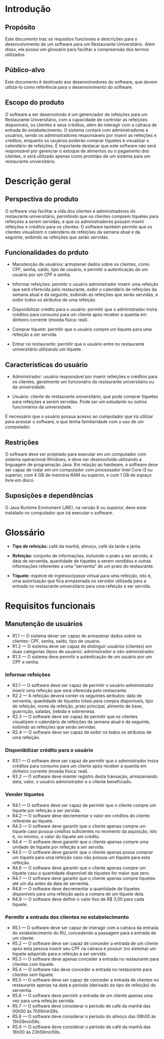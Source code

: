 
# Introdução

## Propósito

Este documento traz os requisitos funcionais e descrições para o desenvolvimento de um software para um  Restaurante Universitário. Além disso, ele possui um glossário para facilitar a compreensão dos termos utilizados.

## Público-alvo

Este documento é destinado aos desenvolvedores do software, que devem utilizá-lo como referência para o desenvolvimento do software.

## Escopo do produto

O software a ser desenvolvido é um gerenciador de refeições para um Restaurante Universitário, com a capacidade de controlar as refeições disponíveis, os clientes e seus créditos, além de interagir com a catraca de entrada do estabelecimento. O sistema contará com administradores e usuários, sendo os administradores responsáveis por inserir as refeições e créditos, enquanto os usuários poderão comprar tíquetes e visualizar o calendário de refeições. É importante destacar que este software não será responsável por gerenciar o estoque de alimentos ou o pagamento dos clientes, e será utilizado apenas como protótipo de um sistema para um restaurante universitário.

# Descrição geral

## Perspectiva do produto

O software visa facilitar a vida dos clientes e administradores do restaurante universitário, permitindo que os clientes comprem tíquetes para refeições a serem servidas, e que os administradores possam inserir refeições e créditos para os clientes. O software também permite que os clientes visualizem o calendário de refeições da semana atual e da seguinte, exibindo as refeições que serão servidas.

## Funcionalidades do prduto

- Manutenção de usuários: armazenar dados sobre os clientes, como CPF, senha, saldo, tipo de usuário, e permitir a autenticação de um usuário por um CPF e senha.

- Informar refeições: permitir o usuário administrador inserir uma refeição que será oferecida pelo restaurante, exibir o calendário de refeições da semana atual e da seguinte, exibindo as refeições que serão servidas, e exibir todos os atributos de uma refeição.

- Disponibilizar crédito para o usuário: permitir que o administrador insira créditos para consumo para um cliente após receber a quantia em dinheiro corrente (moeda física: real).

- Comprar tíquete: permitir que o usuário compre um tíquete para uma refeição a ser servida.

- Entrar no restaurante: permitir que o usuário entre no restaurante universitário utilizando um tíquete.

## Características do usuário

- Administrador: usuário responsável por inserir refeições e créditos para os clientes, geralmente um funcionário do restaurante universitário ou da universidade.

- Usuário: cliente do restaurante universitário, que pode comprar tíquetes para refeições a serem servidas. Pode ser um estudante ou outros funcionários da universidade.

É necessário que o usuário possua acesso ao computador que irá utilizar para acessar o software, e que tenha familiaridade com o uso de um computador.

## Restrições

O software deve ser projetado para executar em um computador com sistema operacional Windows, e deve ser desenvolvido utilizando a linguagem de programação Java.
Em relação ao hardware, o software deve ser capaz de rodar em um computador com processador Intel Core i3 ou superior, com 4 GB de memória RAM ou superior, e com 1 GB de espaço livre em disco.

## Suposições e dependências

O Java Runtime Enviroment (JRE), na versão 8 ou superior, deve estar instalado no computador que irá executar o software.

# Glossário

- **Tipo de refeição:** café da manhã, almoço, café da tarde e janta.

- **Refeição:** conjunto de informações, incluindo o prato a ser servido, a data de serventia, quantidade de tíquetes a serem vendidos e outras informações referentes a uma “serventia” de um prato do restaurante.

- **Tíquete:** espécie de ingresso/passe virtual para uma refeição, isto é, uma autorização que fica armazenada no servidor utilizada para a entrada no restaurante universitário para uma refeição a ser servida.

# Requisitos funcionais

## Manutenção de usuários

- R1.1 — O sistema dever ser capaz de armazenar dados sobre os clientes: CPF, senha, saldo, tipo de usuário.
- R1.2 — O sistema deve ser capaz de distinguir usuários (clientes) em duas categorias (tipos de usuário): administrador e não-administrador.
- R1.3 — O sistema deve permitir a autenticação de um usuário por um CPF e senha.

### Informar refeições

- R2.1 — O software deve ser capaz de permitir o usuário administrador inserir uma refeição que será oferecida pelo restaurante.
- R2.2 — A refeição deverá conter os seguintes atributos: data de serventia, quantidade de tíquetes totais para compra disponíveis, tipo de refeição, nome da refeição, prato principal, alimento de base, guarnição, saladas, bebida e sobremesa.
- R2.3 — O software deve ser capaz de permitir que os clientes visualizem o calendário de refeições da semana atual e da seguinte, exibindo as refeições que serão servidas.
- R2.4 — O software deve ser capaz de exibir os todos os atributos de uma refeição.

### Disponibilizar crédito para o usuário

- R3.1 — O software deve ser capaz de permitir que o administrador insira créditos para consumo para um cliente após receber a quantia em dinheiro corrente (moeda física: real).
- R3.2 — O software deve manter registro desta transação, armazenando data, valor, o usuário administrador e o cliente beneficiado.

### Vender tíquetes

- R4.1 — O software deve ser capaz de permitir que o cliente compre um tíquete por refeição a ser servida.
- R4.2 — O software deve decrementar o valor em créditos do cliente referente ao tíquete.
- R4.3 — O software deve garantir que o cliente apenas compre um tíquete caso possua créditos suficientes no momento da aquisição, isto é, no mínimo, o valor do tíquete em crédito.
- R4.4 — O software deve garantir que o cliente apenas compre uma unidade de tíquete por refeição a ser servida.
- R4.5 — O software deve garantir que o cliente apenas possa comprar um tíquete para uma refeição caso não possua um tíquete para esta refeição.
- R4.6 — O software deve garantir que o cliente apenas compre um tíquete caso a quantidade disponível de tíquetes for maior que zero.
- R4.7 — O software deve garantir que o cliente apenas compre tíquetes até um dia antes da data de serventia.
- R4.8 — O software deve decrementar a quantidade de tíquetes disponíveis para uma refeição após a compra de um tíquete dela.
- R4.9 — O software deve definir o valor fixo de R$ 3,00 para cada tíquete.

### Permitir a entrada dos clientes no estabelecimento

- R5.1 — O software deve ser capaz de interagir com a catraca da entrada do estabelecimento do RU, concedendo a passagem para a entrada de um cliente.
- R5.2 — O software deve ser capaz de conceder a entrada de um cliente após esta pessoa inserir seu CPF na catraca e possuir (no sistema) um tíquete adquirido para a refeição a ser servida.
- R5.3 — O software deve apenas conceder a entrada no restaurante para clientes com tíquete.
- R5.4 — O software não deve conceder a entrada no restaurante para clientes sem tíquete.
- R5.5 — O software deve ser capaz de conceder a entrada de clientes no restaurante apenas na data e período (derivado do tipo de refeição) de serventia.
- R5.6 — O software deve permitir a entrada de um cliente apenas uma vez para uma refeição servida.
- R5.7 — O software deve considerar o período de café da manhã das 00h00 às 7h59min59s.
- R5.8 — O software deve considerar o período do almoço das 08h00 às 15h59min59s.
- R5.9 — O software deve considerar o período de café da manhã das 16h00 às 23h59min59s.
